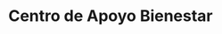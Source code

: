 ---
title: "Centro de Apoyo Bienestar"
url: /ciudad-autonoma-de-buenos-aires/centro-de-apoyo-bienestar/
shop: general
---